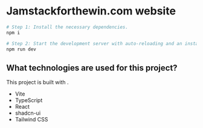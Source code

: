 # Jamstackforthewin.com website

```sh
# Step 1: Install the necessary dependencies.
npm i

# Step 2: Start the development server with auto-reloading and an instant preview.
npm run dev
```

## What technologies are used for this project?

This project is built with .

- Vite
- TypeScript
- React
- shadcn-ui
- Tailwind CSS

